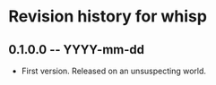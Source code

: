 # Revision history for whisp

## 0.1.0.0 -- YYYY-mm-dd

* First version. Released on an unsuspecting world.
